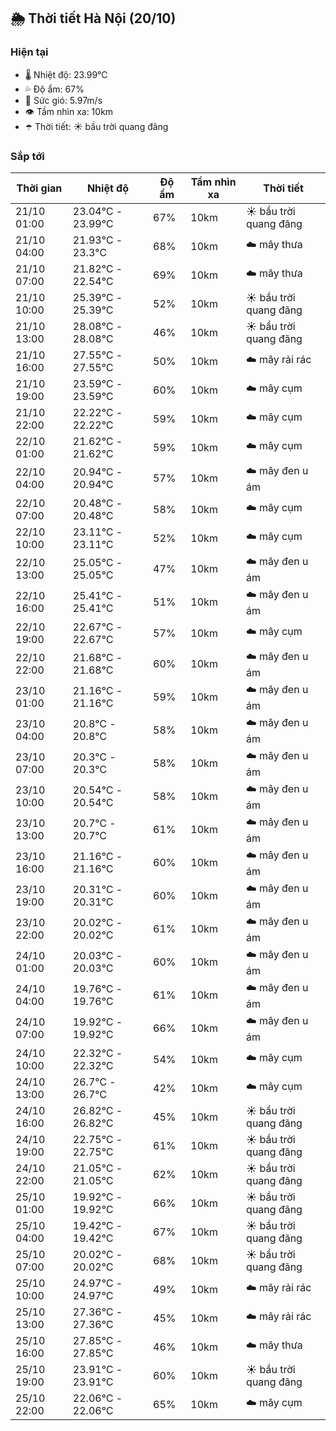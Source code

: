 ## 🌦️ Thời tiết Hà Nội (20/10)

### Hiện tại

- 🌡️ Nhiệt độ: 23.99℃
- 💦 Độ ẩm: 67%
- 💨 Sức gió: 5.97m/s
- 👁️ Tầm nhìn xa: 10km
- ☂️ Thời tiết: ☀️ bầu trời quang đãng

### Sắp tới

| Thời gian | Nhiệt độ | Độ ẩm | Tầm nhìn xa | Thời tiết |
| --- | --- | --- | --- | --- |
| 21/10 01:00 | 23.04℃ - 23.99℃ | 67% | 10km | ☀️ bầu trời quang đãng |
| 21/10 04:00 | 21.93℃ - 23.3℃ | 68% | 10km | ☁️ mây thưa |
| 21/10 07:00 | 21.82℃ - 22.54℃ | 69% | 10km | ☁️ mây thưa |
| 21/10 10:00 | 25.39℃ - 25.39℃ | 52% | 10km | ☀️ bầu trời quang đãng |
| 21/10 13:00 | 28.08℃ - 28.08℃ | 46% | 10km | ☀️ bầu trời quang đãng |
| 21/10 16:00 | 27.55℃ - 27.55℃ | 50% | 10km | ☁️ mây rải rác |
| 21/10 19:00 | 23.59℃ - 23.59℃ | 60% | 10km | ☁️ mây cụm |
| 21/10 22:00 | 22.22℃ - 22.22℃ | 59% | 10km | ☁️ mây cụm |
| 22/10 01:00 | 21.62℃ - 21.62℃ | 59% | 10km | ☁️ mây cụm |
| 22/10 04:00 | 20.94℃ - 20.94℃ | 57% | 10km | ☁️ mây đen u ám |
| 22/10 07:00 | 20.48℃ - 20.48℃ | 58% | 10km | ☁️ mây cụm |
| 22/10 10:00 | 23.11℃ - 23.11℃ | 52% | 10km | ☁️ mây cụm |
| 22/10 13:00 | 25.05℃ - 25.05℃ | 47% | 10km | ☁️ mây đen u ám |
| 22/10 16:00 | 25.41℃ - 25.41℃ | 51% | 10km | ☁️ mây đen u ám |
| 22/10 19:00 | 22.67℃ - 22.67℃ | 57% | 10km | ☁️ mây cụm |
| 22/10 22:00 | 21.68℃ - 21.68℃ | 60% | 10km | ☁️ mây đen u ám |
| 23/10 01:00 | 21.16℃ - 21.16℃ | 59% | 10km | ☁️ mây đen u ám |
| 23/10 04:00 | 20.8℃ - 20.8℃ | 58% | 10km | ☁️ mây đen u ám |
| 23/10 07:00 | 20.3℃ - 20.3℃ | 58% | 10km | ☁️ mây đen u ám |
| 23/10 10:00 | 20.54℃ - 20.54℃ | 58% | 10km | ☁️ mây đen u ám |
| 23/10 13:00 | 20.7℃ - 20.7℃ | 61% | 10km | ☁️ mây đen u ám |
| 23/10 16:00 | 21.16℃ - 21.16℃ | 60% | 10km | ☁️ mây đen u ám |
| 23/10 19:00 | 20.31℃ - 20.31℃ | 60% | 10km | ☁️ mây đen u ám |
| 23/10 22:00 | 20.02℃ - 20.02℃ | 61% | 10km | ☁️ mây đen u ám |
| 24/10 01:00 | 20.03℃ - 20.03℃ | 60% | 10km | ☁️ mây đen u ám |
| 24/10 04:00 | 19.76℃ - 19.76℃ | 61% | 10km | ☁️ mây đen u ám |
| 24/10 07:00 | 19.92℃ - 19.92℃ | 66% | 10km | ☁️ mây đen u ám |
| 24/10 10:00 | 22.32℃ - 22.32℃ | 54% | 10km | ☁️ mây cụm |
| 24/10 13:00 | 26.7℃ - 26.7℃ | 42% | 10km | ☁️ mây cụm |
| 24/10 16:00 | 26.82℃ - 26.82℃ | 45% | 10km | ☀️ bầu trời quang đãng |
| 24/10 19:00 | 22.75℃ - 22.75℃ | 61% | 10km | ☀️ bầu trời quang đãng |
| 24/10 22:00 | 21.05℃ - 21.05℃ | 62% | 10km | ☀️ bầu trời quang đãng |
| 25/10 01:00 | 19.92℃ - 19.92℃ | 66% | 10km | ☀️ bầu trời quang đãng |
| 25/10 04:00 | 19.42℃ - 19.42℃ | 67% | 10km | ☀️ bầu trời quang đãng |
| 25/10 07:00 | 20.02℃ - 20.02℃ | 68% | 10km | ☀️ bầu trời quang đãng |
| 25/10 10:00 | 24.97℃ - 24.97℃ | 49% | 10km | ☁️ mây rải rác |
| 25/10 13:00 | 27.36℃ - 27.36℃ | 45% | 10km | ☁️ mây rải rác |
| 25/10 16:00 | 27.85℃ - 27.85℃ | 46% | 10km | ☁️ mây thưa |
| 25/10 19:00 | 23.91℃ - 23.91℃ | 60% | 10km | ☀️ bầu trời quang đãng |
| 25/10 22:00 | 22.06℃ - 22.06℃ | 65% | 10km | ☁️ mây cụm |
